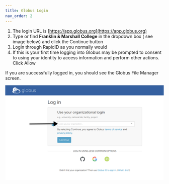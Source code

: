 ```yaml
---
title: Globus Login
nav_order: 2
---
```


1. The login URL is  [https://app.globus.org](https://app.globus.org)
2. Type or find **Franklin & Marshall College** in the dropdown box ( see image below) and click the Continue button
3. Login through RapidID as you normally would
4. If this is your first time logging into Globus may be prompted
   to consent to using your identity to access information and perform other actions.
   Click Allow

If you are successfully logged in, you should see the Globus File Manager screen.

![Globus login screen](../assets/images/globus_login.png)
